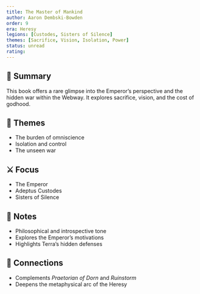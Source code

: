 ```yaml
---
title: The Master of Mankind  
author: Aaron Dembski-Bowden  
order: 9
era: Heresy  
legions: [Custodes, Sisters of Silence]  
themes: [Sacrifice, Vision, Isolation, Power]  
status: unread  
rating:  
---
```


## 🧭 Summary  
This book offers a rare glimpse into the Emperor’s perspective and the hidden war within the Webway. It explores sacrifice, vision, and the cost of godhood.

## 🧠 Themes  
- The burden of omniscience  
- Isolation and control  
- The unseen war  

## ⚔️ Focus  
- The Emperor  
- Adeptus Custodes  
- Sisters of Silence  

## 📝 Notes  
- Philosophical and introspective tone  
- Explores the Emperor’s motivations  
- Highlights Terra’s hidden defenses  

## 🔗 Connections  
- Complements *Praetorian of Dorn* and *Ruinstorm*  
- Deepens the metaphysical arc of the Heresy  
